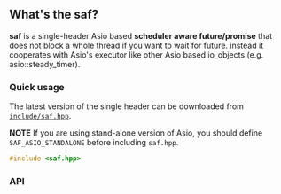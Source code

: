 ## What's the saf?

**saf** is a single-header Asio based **scheduler aware future/promise** that does not block a whole thread if you want to wait for future. instead it cooperates with Asio's executor like other Asio based io_objects (e.g. asio::steady_timer).

### Quick usage

The latest version of the single header can be downloaded from [`include/saf.hpp`](include/saf.hpp).

**NOTE**
If you are using stand-alone version of Asio, you should define `SAF_ASIO_STANDALONE` before including `saf.hpp`.
```c++
#include <saf.hpp>

```

### API
